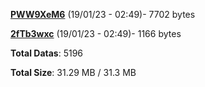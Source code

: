 [**PWW9XeM6**](/data/PWW9XeM6.txt) (19/01/23 - 02:49)- 7702 bytes

[**2fTb3wxc**](/data/2fTb3wxc.txt) (19/01/23 - 02:49)- 1166 bytes

**Total Datas**: 5196

**Total Size**: 31.29 MB / 31.3 MB